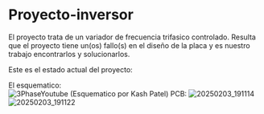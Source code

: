 # Proyecto-inversor 
El proyecto trata de un variador de frecuencia trifasico controlado. Resulta que el proyecto tiene un(os) fallo(s) en el diseño de la placa y es nuestro trabajo encontrarlos y solucionarlos. 

Este es el estado actual del proyecto: 

El esquematico:  
![3PhaseYoutube](https://github.com/user-attachments/assets/01d6a948-857c-49c4-a2fb-994fe372c709)
(Esquematico por Kash Patel)
PCB: 
![20250203_191114](https://github.com/user-attachments/assets/f7d3b614-60ef-4121-8ff1-44fc49a26e56)
![20250203_191122](https://github.com/user-attachments/assets/6d6c1b97-1cc4-4798-af87-f58aee104e98)
